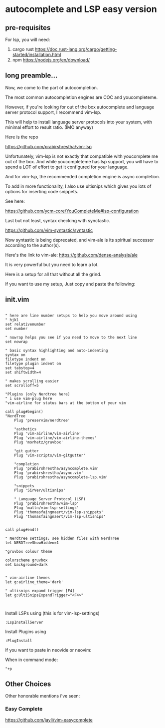 # autocomplete and LSP easy version


## pre-requisites

For lsp, you will need:
1. cargo rust
https://doc.rust-lang.org/cargo/getting-started/installation.html
2. npm
https://nodejs.org/en/download/

## long preamble...

Now, we come to the part of autocompletion.

The most common autocompletion engines are COC and youcompleteme.

However, if you're looking for out of the box autocomplete and language
server protocol support, I recommend vim-lsp.

This will help to install language server protocols into your system, with
minimal effort to result ratio. (IMO anyway)

Here is the repo

https://github.com/prabirshrestha/vim-lsp

Unfortunately, vim-lsp is not exactly that compatible with youcomplete me
out of the box. And while youcompleteme has lsp support, you will have 
to spend a LOT of effort to get it configured for your language.

And for vim-lsp, the recommended completion engine is async completion.

To add in more functionality, I also use ultisnips which gives you lots
of options for inserting code snippets.

See here:

https://github.com/ycm-core/YouCompleteMe#lsp-configuration


Last but not least, syntax checking with synctastic.

https://github.com/vim-syntastic/syntastic

Now syntastic is being deprecated, and vim-ale is its
spiritual successor according to the author(s).

Here's the link to vim-ale:
https://github.com/dense-analysis/ale

It is very powerful but you need to learn a lot.

Here is a setup for all that without all the grind.

If you want to use my setup, 
Just copy and paste the following:


## init.vim

```vim

" here are line number setups to help you move around using
" hjkl
set relativenumber
set number

" nowrap helps you see if you need to move to the next line
set nowrap

" basic syntax highlighting and auto-indenting
syntax on
filetype indent on
filetype plugin indent on
set tabstop=4
set shiftwidth=4

" makes scrolling easier
set scrolloff=5

"Plugins (only Nerdtree here)
" i use vim-plug here
"vim-airline for status bars at the bottom of your vim

call plug#begin()
"NerdTree
    Plug 'preservim/nerdtree'

    "asthetics
    Plug 'vim-airline/vim-airline'
    Plug 'vim-airline/vim-airline-themes'
    Plug 'morhetz/gruvbox'

    "git gutter
    Plug 'vim-scripts/vim-gitgutter'

    "completion
    Plug 'prabirshrestha/asyncomplete.vim'
    Plug 'prabirshrestha/async.vim'
    Plug 'prabirshrestha/asyncomplete-lsp.vim'

    "snippets
    Plug 'SirVer/ultisnips'

    " Language Server Protocol (LSP)
    Plug 'prabirshrestha/vim-lsp'
    Plug 'mattn/vim-lsp-settings'
    Plug 'thomasfaingnaert/vim-lsp-snippets'
    Plug 'thomasfaingnaert/vim-lsp-ultisnips'


call plug#end()

" Nerdtree settings; see hidden files with NerdTree
let NERDTreeShowHidden=1

"gruvbox colour theme

colorscheme gruvbox
set background=dark


" vim-airline themes
let g:airline_theme='dark'

" ultisnips expand trigger [F4]
let g:UltiSnipsExpandTrigger="<F4>"



```
Install LSPs using (this is for vim-lsp-settings)

```vim
:LspInstallServer
```



Install Plugins using

```vim
:PlugInstall
```

If you want to paste in neovide or neovim:

When in command mode:
```
"+p
```


## Other Choices

Other honorable mentions i've seen:

### Easy Complete
https://github.com/jayli/vim-easycomplete













